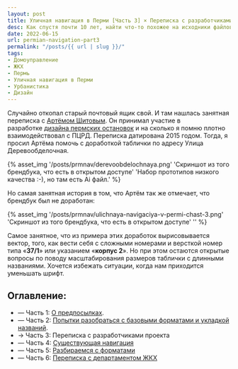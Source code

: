 ```yaml
---
layout: post
title: Уличная навигация в Перми [Часть 3] × Переписка с разработчиками проекта
desc: Как спустя почти 10 лет, найти что-то похожее на исходники файлов и шаблонов.
date: 2022-06-15
url: permian-navigation-part3
permalink: "/posts/{{ url | slug }}/"
tags:
- Домоуправление   
- ЖКХ   
- Пермь   
- Уличная навигация в Перми   
- Урбанистика
- Дизайн
---
```

Случайно откопал старый почтовый ящик свой. И там нашлась занятная переписка с [Артёмом Шитовым](http://artemshitov.ru/). Он принимал участие в разработке [дизайна пермских остановок](https://www.artlebedev.ru/perm/bus-stop/) и на сколько я помню плотно взаимодействовал с ПЦРД.
Переписка датирована 2015 годом. Тогда, я просил Артёма помочь с доработкой таблички по адресу Улица Деревообделочная.

{% asset_img '/posts/prmnav/derevoobdelochnaya.png' 'Скриншот из того брендбука, что есть в открытом доступе' 'Набор прототипов низкого качества :-), но там есть Ai файл.' %}

Но самая занятная история в том, что Артём так же отмечает, что брендбук был не доработан:

{% asset_img '/posts/prmnav/ulichnaya-navigaciya-v-permi-chast-3.png' 'Скриншот из того брендбука, что есть в открытом доступе' '' %}

Самое занятное, что из примера этих доработок вырисовывается вектор, того, как вести себя с сложными номерами и версткой номер типа «**37/1**» или указанием «**корпус 2**». Но при этом остаются открытые вопросы по поводу масштабирования размеров таблички с длинными названиями. Хочется избежать ситуации, когда нам приходится уменьшать шрифт.

## Оглавление:
- — Часть 1: [О предпосылках](https://furye.ru/posts/permian-street-navigation-part1/).
- — Часть 2: [Попытки разобраться с базовыми форматами и укладкой названий](https://furye.ru/posts/permian-navigation-part2/).
- → Часть 3: Переписка с разработчиками проекта
- — Часть 4: [Существующая навигация](https://furye.ru/posts/permian-navigation-part4/)
- — Часть 5: [Разбираемся с форматами](https://furye.ru/posts/permian-navigation-part5/)
- — Часть 6: [Переписка с департаментом ЖКХ](https://furye.ru/posts/permian-navigation-part6/)